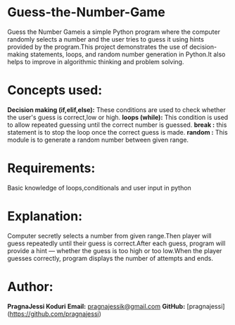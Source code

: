 # Guess-the-Number-Game
Guess the Number Gameis a simple Python program where the computer randomly selects a number and the user tries to guess it using hints provided by the program.This project demonstrates the use of decision-making statements, loops, and random number generation in Python.It also helps to improve in algorithmic thinking and problem solving.
# Concepts used:
**Decision making (if,elif,else):** These conditions are used to check whether the user's guess is correct,low or high.
**loops (while):** This condition is used to allow repeated guessing until the correct number is guessed.
**break :** this statement is to stop the loop once the correct guess is made.
**random :** This module is to generate a random number between given range.
# Requirements:
Basic knowledge of loops,conditionals and user input in python
# Explanation:
Computer secretly selects a number from given range.Then player will  guess repeatedly until their guess is correct.After each guess, program will provide a hint — whether the guess is too high or too low.When the player guesses correctly, program displays the number of attempts and ends.
# Author:
**PragnaJessi Koduri**
**Email:** pragnajessik@gmail.com
**GitHub:** [pragnajessi] (https://github.com/pragnajessi)
